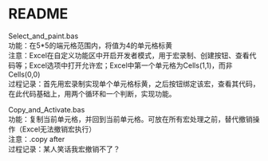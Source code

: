 # README

Select_and_paint.bas  
功能：在5\*5的端元格范围内，将值为4的单元格标黄  
注意：Excel在自定义功能区中开启开发者模式，用于宏录制、创建按钮、查看代码等；Excel选项中打开允许宏；Excel中第一个单元格为Cells(1,1)，而非Cells(0,0)  
过程记录：首先用宏录制实现单个单元格标黄，之后按钮绑定该宏，查看其代码，在此代码基础上，用两个循环和一个判断，实现功能。  

Copy_and_Activate.bas  
功能：复制当前单元格，并回到当前单元格。可放在所有宏处理之前，替代撤销操作（Excel无法撤销宏执行）  
注意：.copy after  
过程记录：某人笑话我宏撤销不了？  
